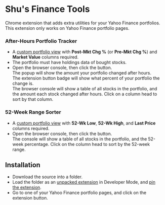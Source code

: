 # Shu's Finance Tools
Chrome extension that adds extra utilities for your Yahoo Finance portfolios.  
This extension only works on Yahoo Finance portfolio pages.

### After-Hours Portfolio Tracker
- A [custom portfolio view](https://help.yahoo.com/kb/set-custom-views-portfolios-sln5231.html) with **Post-Mkt Chg %** (or **Pre-Mkt Chg %**) and **Market Value** columns required.
- The portfolio must have holdings data of bought stocks.
- Open the browser console, then click the button.  
The popup will show the amount your portfolio changed after hours.  
The extension button badge will show what percent of your portfolio the change is.  
The browser console will show a table of all stocks in the portfolio, and the amount each stock changed after hours. Click on a column head to sort by that column.

### 52-Week Range Sorter
- A [custom portfolio view](https://help.yahoo.com/kb/set-custom-views-portfolios-sln5231.html) with **52-Wk Low**, **52-Wk High**, and **Last Price** columns required.
- Open the browser console, then click the button.  
The console will show a table of all stocks in the portfolio, and the 52-week percentage. Click on the column head to sort by the 52-week range.

## Installation
- Download the source into a folder.
- Load the folder as an [unpacked extension](https://developer.chrome.com/docs/extensions/get-started/tutorial/hello-world#load-unpacked) in Developer Mode, and [pin the extension](https://developer.chrome.com/docs/extensions/get-started/tutorial/hello-world#pin_the_extension).
- Go to one of your Yahoo Finance portfolio pages, and click on the extension button.
